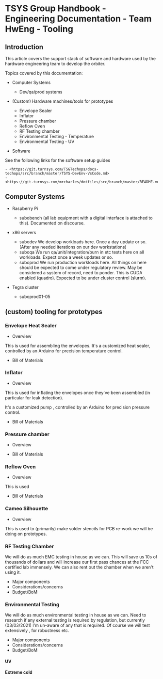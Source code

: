 # TSYS Group Handbook - Engineering Documentation - Team HwEng - Tooling

## Introduction

This article covers the support stack of software and hardware used by the hardware engineering
team to develop the orbiter.

Topics covered by this documentation:

* Computer Systems
  * Dev/qa/prod systems

* (Custom) Hardware machines/tools for prototypes
  * Envelope Sealer
  * Inflator
  * Pressure chamber
  * Reflow Oven
  * RF Testing chamber
  * Environmental Testing - Temperature
  * Environmental Testing - UV

* Software

See the following links for the software setup guides

	- <https://git.turnsys.com/TSGTechops/docs-techops/src/branch/master/TSYS-DevEnv-VsCode.md>
	- <https://git.turnsys.com/mrcharles/dotfiles/src/branch/master/README.md>


## Computer Systems

* Raspberry Pi
  * subobench (all lab equipment with a digital interface is attached to this). Documented on discourse.

* x86 servers
  * subodev We develop workloads here. Once a day update or so. (After any needed iterations on our dev workstations)
  * suboqa We run qa/unit/integration/burn in etc tests here on all workloads. Expect once a week updates or so.
  * suboprod We run production workloads here. All things on here should be expected to come under regulatory review. May be considered a system of record, need to ponder. This is CUDA enabled (quadro). Expected to be under cluster control (slurm).

* Tegra cluster
  * suboprod01-05

## (custom) tooling for prototypes

### Envelope Heat Sealer

* Overview

This is used for assembling the envelopes. It's a customized heat sealer, controlled by an Arduino for precision temperature control.

* Bill of Materials

### Inflator

* Overview

This is used for inflating the envelopes once they've been assembled (in particular for leak detection).

It's a customized pump , controlled by an Arduino for precision pressure control.

* Bill of Materials

### Pressure chamber

* Overview

* Bill of Materials

### Reflow Oven

* Overview

This is used 

* Bill of Materials

### Cameo Silhouette 

* Overview

This is used to (primarily) make solder stencils for PCB re-work we will be doing on prototypes.

### RF Testing Chamber

We will do as much EMC testing in house as we can. This will save us 10s of thousands of dollars
and will increase our first pass chances at the FCC certified lab immensely. We can also rent out the chamber when we aren't using it.

* Major components
* Considerations/concerns
* Budget/BoM

### Environmental Testing

We will do as much environmental testing in house as we can. Need to research if any external testing is required by regulation, but currently (03/03/2021) I'm un-aware of any that is required.
Of course we will test extensively , for robustness etc.

* Major components
* Considerations/concerns
* Budget/BoM

#### UV

#### Extreme cold

